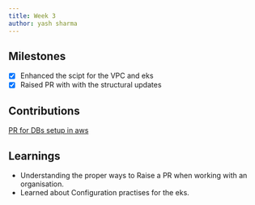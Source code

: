 ```yaml
---
title: Week 3
author: yash sharma
---
```


## Milestones

- [x] Enhanced the scipt for the VPC and eks
- [x] Raised PR with with the structural updates

## Contributions

 [PR for DBs setup in aws](https://github.com/Sunbird-Knowlg/knowledge-platform/pull/971)

## Learnings

- Understanding the proper ways to Raise a PR when working with an organisation.
- Learned about Configuration practises for the eks.